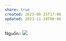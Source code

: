 ```yaml
---
share: true
created: 2023-06-25T17:06
updated: 2023-11-20T00:06
---
```


Nguồn:: ![](https://lucid.app/publicSegments/view/fe5c2810-cb7b-43b3-9c7d-0d0e359dc20b/image.png)  

